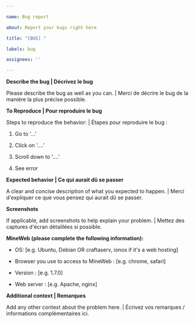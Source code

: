 ```yaml
---

name: Bug report

about: Report your bugs right here

title: "[BUG] "

labels: bug

assignees: ''

---
```


**Describe the bug | Décrivez le bug**

Please describe the bug as well as you can. | Merci de décrire le bug de la manière la plus précise possible. 

**To Reproduce | Pour reproduire le bug**

Steps to reproduce the behavior: | Étapes pour reproduire le bug :

1. Go to '...'

2. Click on '....'

3. Scroll down to '....'

4. See error

**Expected behavior | Ce qui aurait dû se passer**

A clear and concise description of what you expected to happen. | Merci d'expliquer ce que vous pensez qui aurait dû se passer. 

**Screenshots**

If applicable, add screenshots to help explain your problem. | Mettez des captures d'écran détaillées si possible. 

**MineWeb (please complete the following information):**

 - OS: [e.g. Ubuntu, Debian OR craftaserv, ionos if it's a web hosting]

 - Browser you use to access to MineWeb : [e.g. chrome, safari]

 - Version : [e.g. 1.7.0]

 - Web server : [e.g. Apache, nginx] 

**Additional context | Remarques**

Add any other context about the problem here. | Écrivez vos remarques / informations complémentaires ici.
